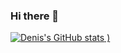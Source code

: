 ### Hi there 👋
[![Denis's GitHub stats](https://github-readme-stats.vercel.app/api?username=maina-dennis&count_private=true&show_icons=true&theme=nightowl)
)](https://github.com/maina-dennis/github-readme-stats)


